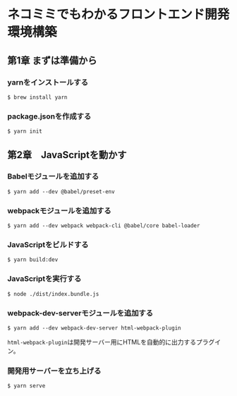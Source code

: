 # ネコミミでもわかるフロントエンド開発環境構築

## 第1章 まずは準備から

### yarnをインストールする

```
$ brew install yarn
```

### package.jsonを作成する

```
$ yarn init
```

## 第2章　JavaScriptを動かす

### Babelモジュールを追加する

```
$ yarn add --dev @babel/preset-env
```

### webpackモジュールを追加する

```
$ yarn add --dev webpack webpack-cli @babel/core babel-loader
```

### JavaScriptをビルドする

```
$ yarn build:dev
```

### JavaScriptを実行する

```
$ node ./dist/index.bundle.js
```

### webpack-dev-serverモジュールを追加する

```
$ yarn add --dev webpack-dev-server html-webpack-plugin
```

`html-webpack-plugin`は開発サーバー用にHTMLを自動的に出力するプラグイン。

### 開発用サーバーを立ち上げる

```
$ yarn serve
```
